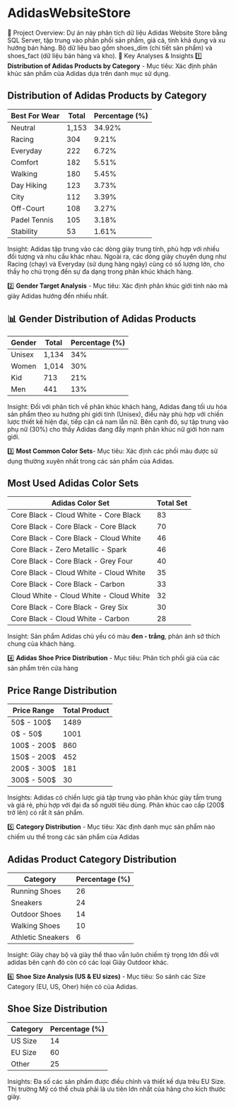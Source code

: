 # AdidasWebsiteStore
📌 Project Overview: 
Dự án này phân tích dữ liệu Adidas Website Store bằng SQL Server, tập trung vào phân phối sản phẩm, giá cả, tính khả dụng và xu hướng bán hàng. Bộ dữ liệu bao gồm shoes_dim (chi tiết sản phẩm) và shoes_fact (dữ liệu bán hàng và kho).
📂 Key Analyses & Insights
1️⃣ **Distribution of Adidas Products by Category** - Mục tiêu: Xác định phân khúc sản phẩm của Adidas dựa trên danh mục sử dụng.
## Distribution of Adidas Products by Category
| **Best For Wear**  | **Total** | **Percentage (%)** |  
|-------------------|--------|----------------|  
| Neutral          | 1,153  | 34.92%         |  
| Racing          | 304    | 9.21%          |  
| Everyday        | 222    | 6.72%          |  
| Comfort        | 182    | 5.51%          |  
| Walking        | 180    | 5.45%          |  
| Day Hiking     | 123    | 3.73%          |  
| City           | 112    | 3.39%          |  
| Off-Court      | 108    | 3.27%          |  
| Padel Tennis   | 105    | 3.18%          |  
| Stability      | 53     | 1.61%          |  
Insight: Adidas tập trung vào các dòng giày trung tính, phù hợp với nhiều đối tượng và nhu cầu khác nhau. Ngoài ra, các dòng giày chuyên dụng như Racing (chạy) và Everyday (sử dụng hàng ngày) cũng có số lượng lớn, cho thấy họ chú trọng đến sự đa dạng trong phân khúc khách hàng.

2️⃣ **Gender Target Analysis** - Mục tiêu: Xác định phân khúc giới tính nào mà giày Adidas hướng đến nhiều nhất.
## 📊 Gender Distribution of Adidas Products  

| **Gender**  | **Total** | **Percentage (%)** |  
|------------|--------|----------------|  
| Unisex     | 1,134  | 34%            |  
| Women      | 1,014  | 30%            |  
| Kid        | 713    | 21%            |  
| Men        | 441    | 13%            |  
Insight: Đối với phân tích về phân khúc khách hàng, Adidas đang tối ưu hóa sản phẩm theo xu hướng phi giới tính (Unisex), điều này phù hợp với chiến lược thiết kế hiện đại, tiếp cận cả nam lẫn nữ. Bên cạnh đó, sự tập trung vào phụ nữ (30%) cho thấy Adidas đang đẩy mạnh phân khúc nữ giới hơn nam giới.

3️⃣ **Most Common Color Sets**- Mục tiêu: Xác định các phối màu được sử dụng thường xuyên nhất trong các sản phẩm của Adidas.
## Most Used Adidas Color Sets

| Adidas Color Set                          | Total Set |
|-------------------------------------------|-----------|
| Core Black - Cloud White - Core Black     | 83        |
| Core Black - Core Black - Core Black      | 70        |
| Core Black - Core Black - Cloud White     | 46        |
| Core Black - Zero Metallic - Spark        | 46        |
| Core Black - Core Black - Grey Four       | 40        |
| Core Black - Cloud White - Cloud White    | 35        |
| Core Black - Core Black - Carbon          | 33        |
| Cloud White - Cloud White - Cloud White   | 32        |
| Core Black - Core Black - Grey Six        | 30        |
| Core Black - Cloud White - Carbon         | 28        |

Insight: Sản phẩm Adidas chủ yếu có màu **đen - trắng**, phản ánh sở thích chung của khách hàng.

4️⃣ **Adidas Shoe Price Distribution** - Mục tiêu: Phân tích phối giá của các sản phẩm trên cửa hàng
## Price Range Distribution

| Price Range  | Total Product |
|-------------|---------------|
| 50$ - 100$  | 1489          |
| 0$ - 50$    | 1001          |
| 100$ - 200$ | 860           |
| 150$ - 200$ | 452           |
| 200$ - 300$ | 181           |
| 300$ - 500$ | 30            |
Insights: Adidas có chiến lược giá tập trung vào phân khúc giày tầm trung và giá rẻ, phù hợp với đại đa số người tiêu dùng. Phân khúc cao cấp (200$ trở lên) có rất ít sản phẩm.

5️⃣ **Category Distribution** - Mục tiêu: Xác định danh mục sản phẩm nào chiếm ưu thế trong các sản phẩm của Adidas
## Adidas Product Category Distribution

| Category            | Percentage (%) |
|---------------------|---------------|
| Running Shoes      | 26            |
| Sneakers          | 24            |
| Outdoor Shoes     | 14            |
| Walking Shoes     | 10            |
| Athletic Sneakers | 6             |

Insight: Giày chạy bộ và giày thể thao vẫn luôn chiếm tỷ trọng lớn đối với adidas bên cạnh đó còn có các loại Giày Outdoor khác.

6️⃣ **Shoe Size Analysis (US & EU sizes)** - Mục tiêu: So sánh các Size Category (EU, US, Oher) hiện có của Adidas.
## Shoe Size Distribution

| Category  | Percentage (%) |
|-----------|---------------|
| US Size  | 14            |
| EU Size  | 60            |
| Other    | 25            |

Insights: Đa số các sản phẩm được điều chỉnh và thiết kế dựa trêu EU Size. Thị trường Mỹ có thể chưa phải là ưu tiên lớn nhất của hãng cho kích thước giày.
